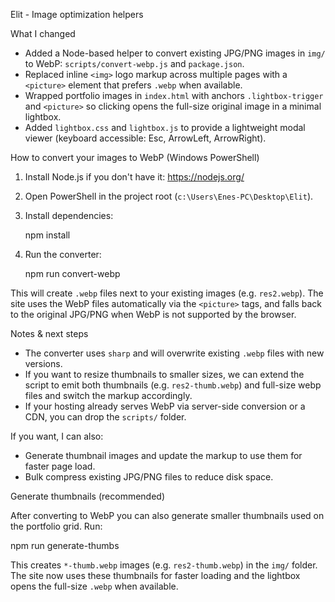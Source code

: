 Elit - Image optimization helpers

What I changed

- Added a Node-based helper to convert existing JPG/PNG images in `img/` to WebP: `scripts/convert-webp.js` and `package.json`.
- Replaced inline `<img>` logo markup across multiple pages with a `<picture>` element that prefers `.webp` when available.
- Wrapped portfolio images in `index.html` with anchors `.lightbox-trigger` and `<picture>` so clicking opens the full-size original image in a minimal lightbox.
- Added `lightbox.css` and `lightbox.js` to provide a lightweight modal viewer (keyboard accessible: Esc, ArrowLeft, ArrowRight).

How to convert your images to WebP (Windows PowerShell)

1. Install Node.js if you don't have it: https://nodejs.org/
2. Open PowerShell in the project root (`c:\Users\Enes-PC\Desktop\Elit`).
3. Install dependencies:

   npm install

4. Run the converter:

   npm run convert-webp

This will create `.webp` files next to your existing images (e.g. `res2.webp`). The site uses the WebP files automatically via the `<picture>` tags, and falls back to the original JPG/PNG when WebP is not supported by the browser.

Notes & next steps

- The converter uses `sharp` and will overwrite existing `.webp` files with new versions.
- If you want to resize thumbnails to smaller sizes, we can extend the script to emit both thumbnails (e.g. `res2-thumb.webp`) and full-size webp files and switch the markup accordingly.
- If your hosting already serves WebP via server-side conversion or a CDN, you can drop the `scripts/` folder.

If you want, I can also:
- Generate thumbnail images and update the markup to use them for faster page load.
- Bulk compress existing JPG/PNG files to reduce disk space.

Generate thumbnails (recommended)

After converting to WebP you can also generate smaller thumbnails used on the portfolio grid. Run:

   npm run generate-thumbs

This creates `*-thumb.webp` images (e.g. `res2-thumb.webp`) in the `img/` folder. The site now uses these thumbnails for faster loading and the lightbox opens the full-size `.webp` when available.


